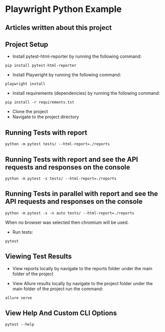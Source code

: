 # Playwright Python Example

## Articles written about this project

## Project Setup

* Install pytest-html-reporter by running the following command:

```
pip install pytest-html-reporter
```

* Install Playwright by running the following command:

```
playwright install
```

* Install requirements (dependencies) by running the following command:

```
pip install -r requirements.txt 
```

* Clone the project
* Navigate to the project directory

## Running Tests with report

```
python -m pytest tests/ --html-report=./reports
```

## Running Tests with report and see the API requests and responses on the console
```
python -m pytest -s tests/ --html-report=./reports
```

## Running Tests in parallel with report and see the API requests and responses on the console
```
python -m pytest -s -n auto tests/ --html-report=./reports
```

When no browser was selected then chromium will be used.

* Run tests:

```
pytest
```

## Viewing Test Results

* View reports locally by navigate to the reports folder under the main folder of the project


* View Allure results locally by navigate to the project folder under the main folder of the project run the command:
```
allure serve
```

## View Help And Custom CLI Options

```
pytest --help
```